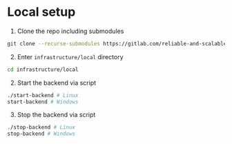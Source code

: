 # Local setup
1. Clone the repo including submodules
```bash
git clone --recurse-submodules https://gitlab.com/reliable-and-scalable-biskup/infrastructure.git
```
2. Enter `infrastructure/local` directory
```bash
cd infrastructure/local
```
2. Start the backend via script
```bash
./start-backend # Linux
start-backend # Windows
```
3. Stop the backend via script
```bash
./stop-backend # Linux
stop-backend # Windows
```